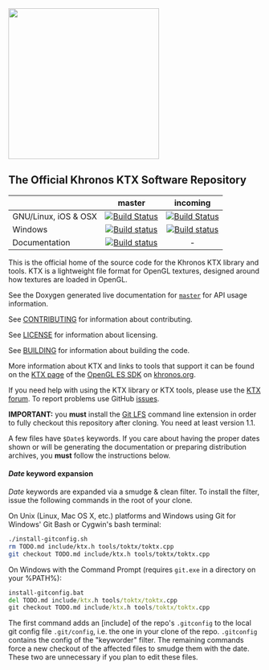 <img src="https://www.khronos.org/assets/images/api_logos/khronos.svg" width="300"/>

The Official Khronos KTX Software Repository
---

|                      |  master  |  incoming  |
|----------------------| :------: | :--------: |
| GNU/Linux, iOS & OSX | [![Build Status](https://travis-ci.org/KhronosGroup/KTX-Software.svg?branch=master)](https://travis-ci.org/KhronosGroup/KTX-Software) | [![Build Status](https://travis-ci.org/KhronosGroup/KTX-Software.svg?branch=incoming)](https://travis-ci.org/KhronosGroup/KTX-Software) |
| Windows | [![Build status](https://ci.appveyor.com/api/projects/status/rj9bg8g2jphg3rc0/branch/master?svg=true)](https://ci.appveyor.com/project/msc-/ktx/branch/master) | [![Build status](https://ci.appveyor.com/api/projects/status/rj9bg8g2jphg3rc0/branch/incoming?svg=true)](https://ci.appveyor.com/project/msc-/ktx/branch/incoming) |
| Documentation | [![Build status](https://codedocs.xyz/KhronosGroup/KTX-Software.svg)](https://codedocs.xyz/KhronosGroup/KTX-Software/) | - |

This is the official home of the source code
for the Khronos KTX library and tools. KTX is a lightweight file format
for OpenGL textures, designed around how textures are loaded in OpenGL.

See the Doxygen generated live documentation for
[`master`](https://github.khronos.org/KTX-Software/)
for API usage information.

See [CONTRIBUTING](CONTRIBUTING.md) for information about contributing.

See [LICENSE](LICENSE.md) for information about licensing.

See [BUILDING](BUILDING.md) for information about building the code.

More information about KTX and links to tools that support it can be
found on the
[KTX page](http://www.khronos.org/opengles/sdk/tools/KTX/) of
the [OpenGL ES SDK](http://www.khronos.org/opengles/sdk) on
[khronos.org](http://www.khronos.org).

If you need help with using the KTX library or KTX tools, please use the
[KTX forum](https://forums.khronos.org/forumdisplay.php/103-KTX-file-format-for-OpenGL-OpenGL-ES-and-WebGL-textures).
To report problems use GitHub [issues](https://github.com/KhronosGroup/KTX/issues).

**IMPORTANT:** you **must** install the [Git LFS](https://github.com/github/git-lfs)
command line extension in order to fully checkout this repository after cloning. You
need at least version 1.1.

A few files have `$Date$` keywords. If you care about having the proper
dates shown or will be generating the documentation or preparing
distribution archives, you **must** follow the instructions below.

#### <a id="kwexpansion"></a>$Date$ keyword expansion

$Date$ keywords are expanded via a smudge & clean filter. To install
the filter, issue the following commands in the root of your clone.

On Unix (Linux, Mac OS X, etc.) platforms and Windows using Git for Windows'
Git Bash or Cygwin's bash terminal:

```bash
./install-gitconfig.sh
rm TODO.md include/ktx.h tools/toktx/toktx.cpp
git checkout TODO.md include/ktx.h tools/toktx/toktx.cpp
```

On Windows with the Command Prompt (requires `git.exe` in a directory
on your %PATH%):

```cmd
install-gitconfig.bat
del TODO.md include/ktx.h tools/toktx/toktx.cpp
git checkout TODO.md include/ktx.h tools/toktx/toktx.cpp 
```

The first command adds an [include] of the repo's `.gitconfig` to the
local git config file `.git/config`, i.e. the one in your clone of the repo.
`.gitconfig` contains the config of the "keyworder" filter. The remaining
commands force a new checkout of the affected files to smudge them with the
date. These two are unnecessary if you plan to edit these files.

